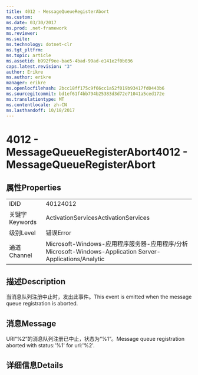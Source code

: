 ```yaml
---
title: 4012 - MessageQueueRegisterAbort
ms.custom: 
ms.date: 03/30/2017
ms.prod: .net-framework
ms.reviewer: 
ms.suite: 
ms.technology: dotnet-clr
ms.tgt_pltfrm: 
ms.topic: article
ms.assetid: b992f9ee-bae5-4bad-99ad-e141e2f0b036
caps.latest.revision: "3"
author: Erikre
ms.author: erikre
manager: erikre
ms.openlocfilehash: 2bcc18ff175c9f66cc1a52f019b93417fd0443b6
ms.sourcegitcommit: bd1ef61f4bb794b25383d3d72e71041a5ced172e
ms.translationtype: MT
ms.contentlocale: zh-CN
ms.lasthandoff: 10/18/2017
---
```

# <a name="4012---messagequeueregisterabort"></a><span data-ttu-id="ad6a0-102">4012 - MessageQueueRegisterAbort</span><span class="sxs-lookup"><span data-stu-id="ad6a0-102">4012 - MessageQueueRegisterAbort</span></span>
## <a name="properties"></a><span data-ttu-id="ad6a0-103">属性</span><span class="sxs-lookup"><span data-stu-id="ad6a0-103">Properties</span></span>  
  
|||  
|-|-|  
|<span data-ttu-id="ad6a0-104">ID</span><span class="sxs-lookup"><span data-stu-id="ad6a0-104">ID</span></span>|<span data-ttu-id="ad6a0-105">4012</span><span class="sxs-lookup"><span data-stu-id="ad6a0-105">4012</span></span>|  
|<span data-ttu-id="ad6a0-106">关键字</span><span class="sxs-lookup"><span data-stu-id="ad6a0-106">Keywords</span></span>|<span data-ttu-id="ad6a0-107">ActivationServices</span><span class="sxs-lookup"><span data-stu-id="ad6a0-107">ActivationServices</span></span>|  
|<span data-ttu-id="ad6a0-108">级别</span><span class="sxs-lookup"><span data-stu-id="ad6a0-108">Level</span></span>|<span data-ttu-id="ad6a0-109">错误</span><span class="sxs-lookup"><span data-stu-id="ad6a0-109">Error</span></span>|  
|<span data-ttu-id="ad6a0-110">通道</span><span class="sxs-lookup"><span data-stu-id="ad6a0-110">Channel</span></span>|<span data-ttu-id="ad6a0-111">Microsoft-Windows-应用程序服务器-应用程序/分析</span><span class="sxs-lookup"><span data-stu-id="ad6a0-111">Microsoft-Windows-Application Server-Applications/Analytic</span></span>|  
  
## <a name="description"></a><span data-ttu-id="ad6a0-112">描述</span><span class="sxs-lookup"><span data-stu-id="ad6a0-112">Description</span></span>  
 <span data-ttu-id="ad6a0-113">当消息队列注册中止时，发出此事件。</span><span class="sxs-lookup"><span data-stu-id="ad6a0-113">This event is emitted when the message queue registration is aborted.</span></span>  
  
## <a name="message"></a><span data-ttu-id="ad6a0-114">消息</span><span class="sxs-lookup"><span data-stu-id="ad6a0-114">Message</span></span>  
 <span data-ttu-id="ad6a0-115">URI“%2”的消息队列注册已中止，状态为“%1”。</span><span class="sxs-lookup"><span data-stu-id="ad6a0-115">Message queue registration aborted with status:'%1' for uri:'%2'.</span></span>  
  
## <a name="details"></a><span data-ttu-id="ad6a0-116">详细信息</span><span class="sxs-lookup"><span data-stu-id="ad6a0-116">Details</span></span>
